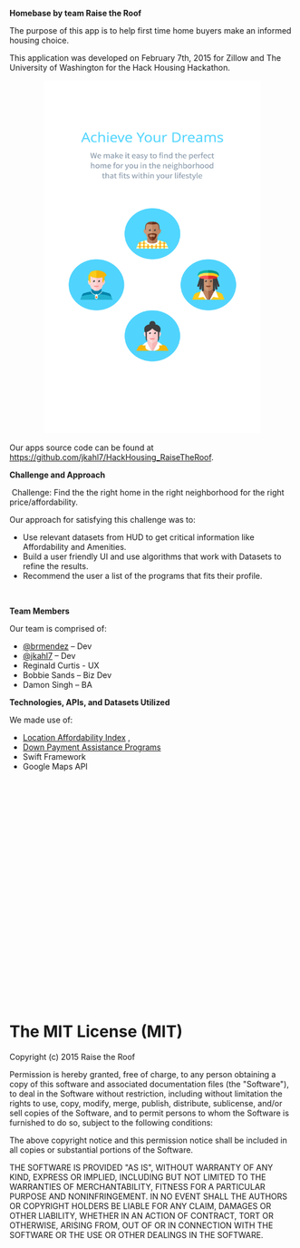 <html>
	<head>
		<title></title>
	</head>
	<body>
		<p>
			<strong>Homebase by team Raise the Roof </strong></p>
		<p>
			The purpose of this app is to help first time home buyers make an informed housing choice.</p>
		<p>
			This application was developed on February 7th, 2015 for Zillow and The University of Washington for the Hack Housing Hackathon.</p>
		<p align="center">
			<img height="622" src="https://raw.githubusercontent.com/jkahl7/HackHousing_RaiseTheRoof/master/RaiseTheRoof/RaiseTheRoof/Images.xcassets/walk1.imageset/Achieve%20your%20dreams%20screen.png" width="382" /></p>
		<p>
			Our apps source code can be found at <a href="https://github.com/jkahl7/HackHousing_RaiseTheRoof">https://github.com/jkahl7/HackHousing_RaiseTheRoof</a>.</p>
		<p>
			<strong>Challenge and Approach</strong></p>
		<p>
			&nbsp;Challenge: Find the the right home in the right neighborhood for the right price/affordability.</p>
		<p>
			Our approach for satisfying this challenge was to:</p>
		<ul>
			<li>
				Use relevant datasets from HUD to get critical information like Affordability and Amenities.</li>
			<li>
				Build a user friendly UI and use algorithms that work with Datasets to refine the results.</li>
			<li>
				Recommend the user a list of the programs that fits their profile.</li>
		</ul>
		<p>
			&nbsp;</p>
		<p>
			<strong>Team Members</strong></p>
		<p>
			Our team is comprised of:</p>
		<ul>
			<li>
				<a href="https://github.com/brmendez">@brmendez</a> &ndash; Dev</li>
			<li>
				<a href="https://github.com/jkahl7">@jkahl7</a> &ndash; Dev</li>
			<li>
				Reginald Curtis - UX</li>
			<li>
				Bobbie Sands &ndash; Biz Dev</li>
			<li>
				Damon Singh &ndash; BA</li>
		</ul>
		<p>
			<strong>Technologies, APIs, and Datasets Utilized</strong></p>
		<p>
			We made use of:</p>
		<ul>
			<li>
				<a href="http://zillowhack.hud.opendata.arcgis.com/datasets/27b53ea69f98474eb002ac3b9c6b51eb_0">Location Affordability Index</a> ,</li>
			<li>
				<a href="http://www.google.com/url?q=http%3A%2F%2Fwww.wshfc.org%2Fbuyers%2Fdownpayment.htm&amp;sa=D&amp;sntz=1&amp;usg=AFQjCNFla3pEZXT5xiqfe6AYceA8PHyVFQ">Down Payment Assistance Programs</a></li>
			<li>
				Swift Framework</li>
			<li>
				Google Maps API</li>
		</ul>
		<p>
			&nbsp;</p>
		<p>
			&nbsp;</p>
		<p>
			&nbsp;</p>
		<p>
			&nbsp;</p>
		<p>
			&nbsp;</p>
		<p>
			&nbsp;</p>
		<p>
			&nbsp;</p>
		<p>
			&nbsp;</p>
		<p>
			&nbsp;</p>
		<p>
			&nbsp;</p>
		<p>
			&nbsp;</p>
		<p>
			&nbsp;</p>
		<p>
			&nbsp;</p>
		<h1>
			The MIT License (MIT)</h1>
		<p>
			Copyright (c) 2015 Raise the Roof</p>
		<p>
			Permission is hereby granted, free of charge, to any person obtaining a copy of this software and associated documentation files (the &quot;Software&quot;), to deal in the Software without restriction, including without limitation the rights to use, copy, modify, merge, publish, distribute, sublicense, and/or sell copies of the Software, and to permit persons to whom the Software is furnished to do so, subject to the following conditions:</p>
		<p>
			The above copyright notice and this permission notice shall be included in all copies or substantial portions of the Software.</p>
		<p>
			THE SOFTWARE IS PROVIDED &quot;AS IS&quot;, WITHOUT WARRANTY OF ANY KIND, EXPRESS OR IMPLIED, INCLUDING BUT NOT LIMITED TO THE WARRANTIES OF MERCHANTABILITY, FITNESS FOR A PARTICULAR PURPOSE AND NONINFRINGEMENT. IN NO EVENT SHALL THE AUTHORS OR COPYRIGHT HOLDERS BE LIABLE FOR ANY CLAIM, DAMAGES OR OTHER LIABILITY, WHETHER IN AN ACTION OF CONTRACT, TORT OR OTHERWISE, ARISING FROM, OUT OF OR IN CONNECTION WITH THE SOFTWARE OR THE USE OR OTHER DEALINGS IN THE SOFTWARE.</p>
		<p>
			&nbsp;</p>
	</body>
</html>
